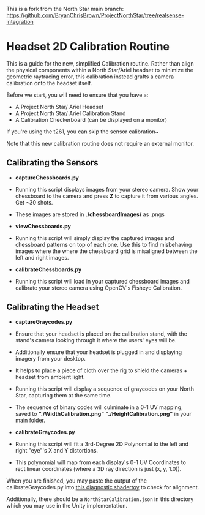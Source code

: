 This is a fork from the North Star main branch: https://github.com/BryanChrisBrown/ProjectNorthStar/tree/realsense-integration

# Headset 2D Calibration Routine

This is a guide for the new, simplified Calibration routine.  Rather than align the physical components within a North Star/Ariel headset to minimize the geometric raytracing error, this calibration instead grafts a camera calibration onto the headset itself.

Before we start, you will need to ensure that you have a:

 - A Project North Star/ Ariel Headset
 - A Project North Star/ Ariel Calibration Stand
 - A Calibration Checkerboard (can be displayed on a monitor)

If you're using the t261, you can skip the sensor calibration~

Note that this new calibration routine does not require an external monitor.
## Calibrating the Sensors

 - **captureChessboards.py** 
  - Running this script displays images from your stereo camera.  Show your chessboard to the camera and press **Z** to capture it from various angles.  Get ~30 shots.
  - These images are stored in **./chessboardImages/** as .pngs

 - **viewChessboards.py** 
  - Running this script will simply display the captured images and chessboard patterns on top of each one.  Use this to find misbehaving images where the where the chessboard grid is misaligned between the left and right images.

 - **calibrateChessboards.py** 
  - Running this script will load in your captured chessboard images and calibrate your stereo camera using OpenCV's Fisheye Calibration.


## Calibrating the Headset
 - **captureGraycodes.py**
  - Ensure that your headset is placed on the calibration stand, with the stand's camera looking through it where the users' eyes will be.
  - Additionally ensure that your headset is plugged in and displaying imagery from your desktop.
  - It helps to place a piece of cloth over the rig to shield the cameras + headset from ambient light.
  - Running this script will display a sequence of graycodes on your North Star, capturing them at the same time.
  - The sequence of binary codes will culminate in a 0-1 UV mapping, saved to **"./WidthCalibration.png"** **"./HeightCalibration.png"** in your main folder.

 - **calibrateGraycodes.py**
  - Running this script will fit a 3rd-Degree 2D Polynomial to the left and right "eye"'s X and Y distortions.
  - This polynomial will map from each display's 0-1 UV Coordinates to rectilinear coordinates (where a 3D ray direction is just (x, y, 1.0)).


When you are finished, you may paste the output of the calibrateGraycodes.py into [this diagnostic shadertoy](https://www.shadertoy.com/view/wsscD4) to check for alignment.

Additionally, there should be a `NorthStarCalibration.json` in this directory which you may use in the Unity implementation.
